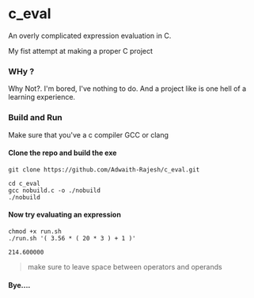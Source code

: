 # c_eval

An overly complicated expression evaluation in C.

My fist attempt at making a proper C project

### WHy ?

Why Not?. I'm bored, I've nothing to do. And a project like is one hell of a learning experience.

### Build and Run

Make sure that you've a c compiler GCC or clang

#### Clone the repo and build the exe

```commandline
git clone https://github.com/Adwaith-Rajesh/c_eval.git
```

```commandline
cd c_eval
gcc nobuild.c -o ./nobuild
./nobuild
```

#### Now try evaluating an expression

```commandline
chmod +x run.sh
./run.sh '( 3.56 * ( 20 * 3 ) + 1 )'
```

```
214.600000
```

> make sure to leave space between operators and operands

#### Bye....
